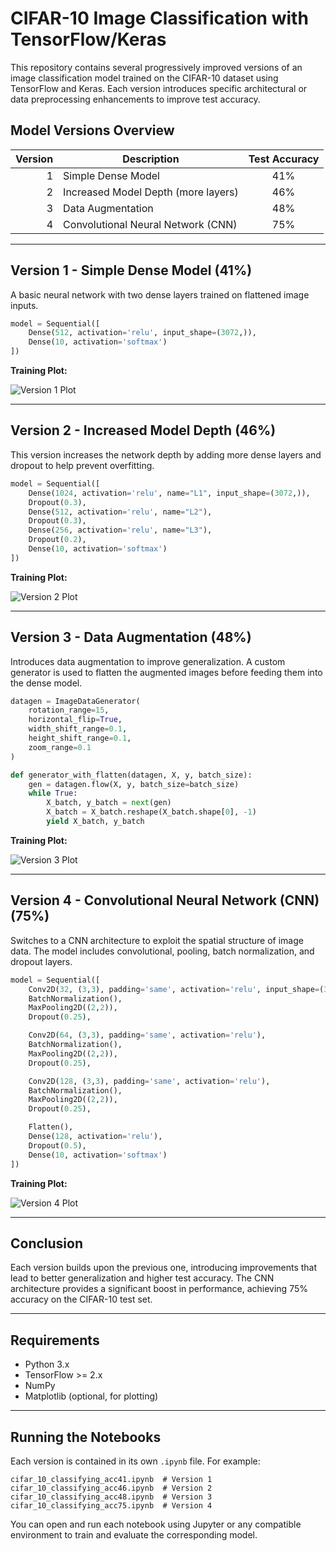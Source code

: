 # CIFAR-10 Image Classification with TensorFlow/Keras

This repository contains several progressively improved versions of an image classification model trained on the CIFAR-10 dataset using TensorFlow and Keras. Each version introduces specific architectural or data preprocessing enhancements to improve test accuracy.

## Model Versions Overview

| Version | Description                            | Test Accuracy |
|--------:|----------------------------------------|:-------------:|
|   1     | Simple Dense Model                     |     41%       |
|   2     | Increased Model Depth (more layers)    |     46%       |
|   3     | Data Augmentation                      |     48%       |
|   4     | Convolutional Neural Network (CNN)     |     75%       |

---

## Version 1 - Simple Dense Model (41%)

A basic neural network with two dense layers trained on flattened image inputs.

```python
model = Sequential([
    Dense(512, activation='relu', input_shape=(3072,)),
    Dense(10, activation='softmax')
])
```

**Training Plot:**

![Version 1 Plot](https://i.imgur.com/XDQwwhQ.png)

---

## Version 2 - Increased Model Depth (46%)

This version increases the network depth by adding more dense layers and dropout to help prevent overfitting.

```python
model = Sequential([
    Dense(1024, activation='relu', name="L1", input_shape=(3072,)),
    Dropout(0.3),
    Dense(512, activation='relu', name="L2"),
    Dropout(0.3),
    Dense(256, activation='relu', name="L3"),
    Dropout(0.2),
    Dense(10, activation='softmax')
])
```

**Training Plot:**

![Version 2 Plot](https://i.imgur.com/xMvszG4.png)

---

## Version 3 - Data Augmentation (48%)

Introduces data augmentation to improve generalization. A custom generator is used to flatten the augmented images before feeding them into the dense model.

```python
datagen = ImageDataGenerator(
    rotation_range=15,
    horizontal_flip=True,
    width_shift_range=0.1,
    height_shift_range=0.1,
    zoom_range=0.1
)

def generator_with_flatten(datagen, X, y, batch_size):
    gen = datagen.flow(X, y, batch_size=batch_size)
    while True:
        X_batch, y_batch = next(gen)
        X_batch = X_batch.reshape(X_batch.shape[0], -1)
        yield X_batch, y_batch
```

**Training Plot:**

![Version 3 Plot](https://i.imgur.com/QqEQxJS.png)

---

## Version 4 - Convolutional Neural Network (CNN) (75%)

Switches to a CNN architecture to exploit the spatial structure of image data. The model includes convolutional, pooling, batch normalization, and dropout layers.

```python
model = Sequential([
    Conv2D(32, (3,3), padding='same', activation='relu', input_shape=(32,32,3)),
    BatchNormalization(),
    MaxPooling2D((2,2)),
    Dropout(0.25),

    Conv2D(64, (3,3), padding='same', activation='relu'),
    BatchNormalization(),
    MaxPooling2D((2,2)),
    Dropout(0.25),

    Conv2D(128, (3,3), padding='same', activation='relu'),
    BatchNormalization(),
    MaxPooling2D((2,2)),
    Dropout(0.25),

    Flatten(),
    Dense(128, activation='relu'),
    Dropout(0.5),
    Dense(10, activation='softmax')
])
```

**Training Plot:**

![Version 4 Plot](https://i.imgur.com/EKgZUwo.png)

---

## Conclusion

Each version builds upon the previous one, introducing improvements that lead to better generalization and higher test accuracy. The CNN architecture provides a significant boost in performance, achieving 75% accuracy on the CIFAR-10 test set.

---

## Requirements

- Python 3.x  
- TensorFlow >= 2.x  
- NumPy  
- Matplotlib (optional, for plotting)

---

## Running the Notebooks

Each version is contained in its own `.ipynb` file. For example:

```
cifar_10_classifying_acc41.ipynb  # Version 1
cifar_10_classifying_acc46.ipynb  # Version 2
cifar_10_classifying_acc48.ipynb  # Version 3
cifar_10_classifying_acc75.ipynb  # Version 4
```

You can open and run each notebook using Jupyter or any compatible environment to train and evaluate the corresponding model.
